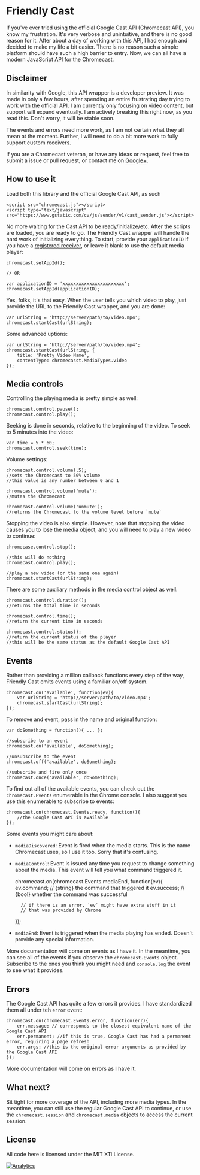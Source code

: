 # Friendly Cast

If you've ever tried using the official Google Cast API (Chromecast API), you know my frustration. It's very verbose and unintuitive, and there is no good reason for it. After about a day of working with this API, I had enough and decided to make my life a bit easier. There is no reason such a simple platform should have such a high barrier to entry. Now, we can all have a modern JavaScript API for the Chromecast. 

## Disclaimer

In similarity with Google, this API wrapper is a developer preview. It was made in only a few hours, after spending an entire frustrating day trying to work with the official API. I am currently only focusing on video content, but support will expand eventually. I am actively breaking this right now, as you read this. Don't worry, it will be stable soon.

The events and errors need more work, as I am not certain what they all mean at the moment. Further, I will need to do a bit more work to fully support custom receivers.

If you are a Chromecast veteran, or have any ideas or request, feel free to submit a issue or pull request, or contact me on [Google+](https://www.google.com/+KirilVatev).

## How to use it

Load both this library and the official Google Cast API, as such

    <script src="chromecast.js"></script>
    <script type="text/javascript" src="https://www.gstatic.com/cv/js/sender/v1/cast_sender.js"></script>

No more waiting for the Cast API to be ready/initialize/etc. After the scripts are loaded, you are ready to go. The Friendly Cast wrapper will handle the hard work of initializing everything. To start, provide your `applicationID` if you have a [registered receiver](https://developers.google.com/cast/docs/registration), or leave it blank to use the default media player:

    chromecast.setAppId();
    
    // OR
    
    var applicationID = 'xxxxxxxxxxxxxxxxxxxxxxx';
    chromecast.setAppId(applicationID);
    
Yes, folks, it's that easy. When the user tells you which video to play, just provide the URL to the Friendly Cast wrapper, and you are done:

    var urlString = 'http://server/path/to/video.mp4';
    chromecast.startCast(urlString);
    
Some advanced uptions:

    var urlString = 'http://server/path/to/video.mp4';
    chromecast.startCast(urlString, {
        title: 'Pretty Video Name',
        contentType: chromecasst.MediaTypes.video
    });

## Media controls

Controlling the playing media is pretty simple as well:

    chromecast.control.pause();
    chromecast.control.play();
    
Seeking is done in seconds, relative to the beginning of the video. To seek to 5 minutes into the video:

    var time = 5 * 60;
    chromecast.control.seek(time);
    
Volume settings:

    chromecast.control.volume(.5);
    //sets the Chromecast to 50% volume
    //this value is any number between 0 and 1
    
    chromecast.control.volume('mute');
    //mutes the Chromecast
    
    chromecast.control.volume('unmute');
    //returns the Chromecast to the volume level before `mute`
    
Stopping the video is also simple. However, note that stopping the video causes you to lose the media object, and you will need to play a new video to continue:

    chromecase.control.stop();
    
    //this will do nothing
    chromecast.control.play();
    
    //play a new video (or the same one again)
    chromecast.startCast(urlString);
    
There are some auxiliary methods in the media control object as well:

    chromecast.control.duration();
    //returns the total time in seconds
    
    chromecast.control.time();
    //return the current time in seconds
    
    chromecast.control.status();
    //return the current status of the player
    //this will be the same status as the default Google Cast API

## Events

Rather than providing a million callback functions every step of the way, Friendly Cast emits events using a familiar on/off system.

    chromecast.on('available', function(ev){
        var urlString = 'http://server/path/to/video.mp4';
        chromecast.startCast(urlString);
    });
    
To remove and event, pass in the name and original function:

    var doSomething = function(){ ... };
    
    //subscribe to an event
    chromecast.on('available', doSomething);
    
    //unsubscribe to the event
    chromecast.off('available', doSomething);
    
    //subscribe and fire only once
    chromecast.once('available', doSomething);
    
To find out all of the available events, you can check out the `chromecast.Events` enumerable in the Chrome console. I also suggest you use this enumerable to subscribe to events:

    chromecast.on(chromecast.Events.ready, function(){
        //the Google Cast API is available
    });

Some events you might care about:

* `mediaDiscovered`: Event is fired when the media starts. This is the name Chromecast uses, so I use it too. Sorry that it's confusing.
* `mediaControl`: Event is issued any time you request to change something about the media. This event will tell you what command triggered it.

    chromecast.on(chromecast.Events.mediaEnd, function(ev){
        ev.command; // {string} the command that triggered it
        ev.success; // {bool} whether the command was successful
        
        // if there is an error, `ev` might have extra stuff in it
        // that was provided by Chrome
    });
    
* `mediaEnd`: Event is triggered when the media playing has ended. Doesn't provide any special information.

More documentation will come on events as I have it. In the meantime, you can see all of the events if you observe the `chromecast.Events` object. Subscribe to the ones you think you might need and `console.log` the event to see what it provides.

## Errors

The Google Cast API has quite a few errors it provides. I have standardized them all under teh `error` event:

    chromecast.on(chromecast.Events.error, function(err){
        err.message; // corresponds to the closest equivalent name of the Google Cast API
        err.permanent; //if this is true, Google Cast has had a permanent error, requiring a page refresh
        err.args; //this is the original error arguments as provided by the Google Cast API
    });
    
More documentation will come on errors as I have it.

## What next?

Sit tight for more coverage of the API, including more media types. In the meantime, you can still use the regular Google Cast API to continue, or use the `chromecast.session` and `chromecast.media` objects to access the current session.

## License

All code here is licensed under the MIT X11 License.

[![Analytics](https://ga-beacon.appspot.com/UA-17159207-7/friendly-cast/readme)](https://github.com/igrigorik/ga-beacon)
